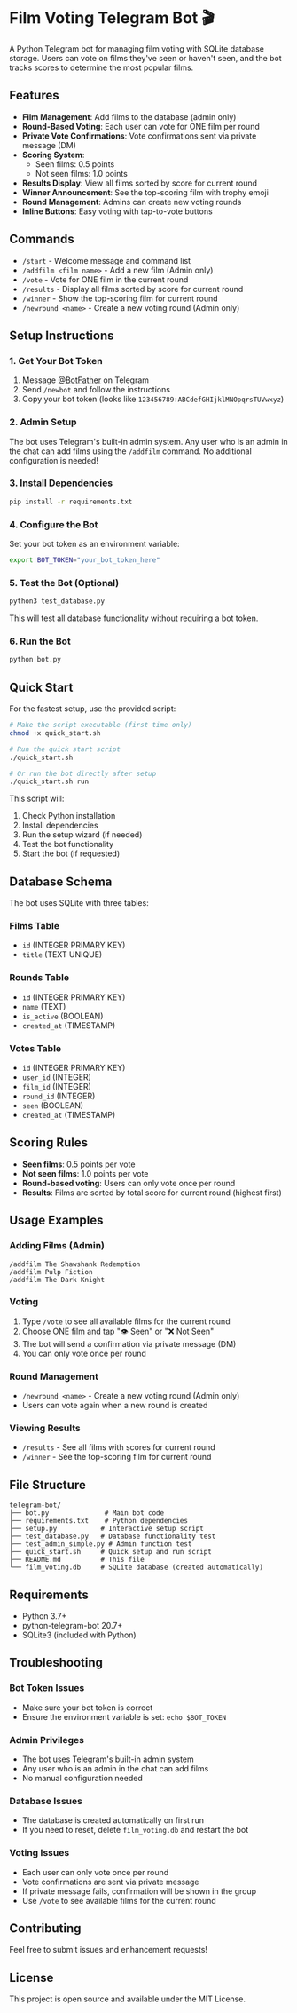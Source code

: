 # Film Voting Telegram Bot 🎬

A Python Telegram bot for managing film voting with SQLite database storage. Users can vote on films they've seen or haven't seen, and the bot tracks scores to determine the most popular films.

## Features

- **Film Management**: Add films to the database (admin only)
- **Round-Based Voting**: Each user can vote for ONE film per round
- **Private Vote Confirmations**: Vote confirmations sent via private message (DM)
- **Scoring System**: 
  - Seen films: 0.5 points
  - Not seen films: 1.0 points
- **Results Display**: View all films sorted by score for current round
- **Winner Announcement**: See the top-scoring film with trophy emoji
- **Round Management**: Admins can create new voting rounds
- **Inline Buttons**: Easy voting with tap-to-vote buttons

## Commands

- `/start` - Welcome message and command list
- `/addfilm <film name>` - Add a new film (Admin only)
- `/vote` - Vote for ONE film in the current round
- `/results` - Display all films sorted by score for current round
- `/winner` - Show the top-scoring film for current round
- `/newround <name>` - Create a new voting round (Admin only)

## Setup Instructions

### 1. Get Your Bot Token

1. Message [@BotFather](https://t.me/BotFather) on Telegram
2. Send `/newbot` and follow the instructions
3. Copy your bot token (looks like `123456789:ABCdefGHIjklMNOpqrsTUVwxyz`)

### 2. Admin Setup

The bot uses Telegram's built-in admin system. Any user who is an admin in the chat can add films using the `/addfilm` command. No additional configuration is needed!

### 3. Install Dependencies

```bash
pip install -r requirements.txt
```

### 4. Configure the Bot

Set your bot token as an environment variable:

```bash
export BOT_TOKEN="your_bot_token_here"
```

### 5. Test the Bot (Optional)

```bash
python3 test_database.py
```

This will test all database functionality without requiring a bot token.

### 6. Run the Bot

```bash
python bot.py
```

## Quick Start

For the fastest setup, use the provided script:

```bash
# Make the script executable (first time only)
chmod +x quick_start.sh

# Run the quick start script
./quick_start.sh

# Or run the bot directly after setup
./quick_start.sh run
```

This script will:
1. Check Python installation
2. Install dependencies
3. Run the setup wizard (if needed)
4. Test the bot functionality
5. Start the bot (if requested)

## Database Schema

The bot uses SQLite with three tables:

### Films Table
- `id` (INTEGER PRIMARY KEY)
- `title` (TEXT UNIQUE)

### Rounds Table
- `id` (INTEGER PRIMARY KEY)
- `name` (TEXT)
- `is_active` (BOOLEAN)
- `created_at` (TIMESTAMP)

### Votes Table
- `id` (INTEGER PRIMARY KEY)
- `user_id` (INTEGER)
- `film_id` (INTEGER)
- `round_id` (INTEGER)
- `seen` (BOOLEAN)
- `created_at` (TIMESTAMP)

## Scoring Rules

- **Seen films**: 0.5 points per vote
- **Not seen films**: 1.0 points per vote
- **Round-based voting**: Users can only vote once per round
- **Results**: Films are sorted by total score for current round (highest first)

## Usage Examples

### Adding Films (Admin)
```
/addfilm The Shawshank Redemption
/addfilm Pulp Fiction
/addfilm The Dark Knight
```

### Voting
1. Type `/vote` to see all available films for the current round
2. Choose ONE film and tap "👁️ Seen" or "❌ Not Seen"
3. The bot will send a confirmation via private message (DM)
4. You can only vote once per round

### Round Management
- `/newround <name>` - Create a new voting round (Admin only)
- Users can vote again when a new round is created

### Viewing Results
- `/results` - See all films with scores for current round
- `/winner` - See the top-scoring film for current round

## File Structure

```
telegram-bot/
├── bot.py              # Main bot code
├── requirements.txt    # Python dependencies
├── setup.py           # Interactive setup script
├── test_database.py   # Database functionality test
├── test_admin_simple.py # Admin function test
├── quick_start.sh     # Quick setup and run script
├── README.md          # This file
└── film_voting.db     # SQLite database (created automatically)
```

## Requirements

- Python 3.7+
- python-telegram-bot 20.7+
- SQLite3 (included with Python)

## Troubleshooting

### Bot Token Issues
- Make sure your bot token is correct
- Ensure the environment variable is set: `echo $BOT_TOKEN`

### Admin Privileges
- The bot uses Telegram's built-in admin system
- Any user who is an admin in the chat can add films
- No manual configuration needed

### Database Issues
- The database is created automatically on first run
- If you need to reset, delete `film_voting.db` and restart the bot

### Voting Issues
- Each user can only vote once per round
- Vote confirmations are sent via private message
- If private message fails, confirmation will be shown in the group
- Use `/vote` to see available films for the current round

## Contributing

Feel free to submit issues and enhancement requests!

## License

This project is open source and available under the MIT License.

